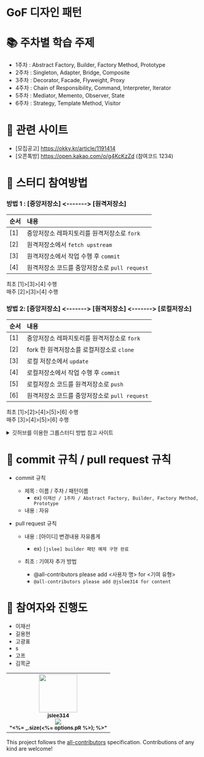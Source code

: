 # GoF 디자인 패턴


# :books: 주차별 학습 주제

- 1주차 : Abstract Factory, Builder, Factory Method, Prototype
- 2주차 : Singleton, Adapter, Bridge, Composite
- 3주차 : Decorator, Facade, Flyweight, Proxy
- 4주차 : Chain of Responsibility, Command, Interpreter, Iterator
- 5주차 : Mediator, Memento, Observer, State
- 6주차 : Strategy, Template Method, Visitor


# :pushpin: 관련 사이트
- [모집공고] https://okky.kr/article/1191414
- [오픈톡방] https://open.kakao.com/o/g4KcKzZd (참여코드 1234)


# :dart: 스터디 참여방법
### 방법 1 : [중앙저장소] <-------> [원격저장소]  
|순서|내용|
|---|:-----------------------------------|
|[1]| 중앙저장소 레파지토리를 원격저장소로 `fork`|  
|[2]| 원격저장소에서 `fetch upstream`|  
|[3]| 원격저장소에서 작업 수행 후 `commit`|  
|[4]| 원격저장소 코드를 중앙저장소로 `pull request`|  

최초 [1]>[3]>[4] 수행  
매주 [2]>[3]>[4] 수행  


### 방법 2: [중앙저장소] <-------> [원격저장소] <-------> [로컬저장소]  
|순서|내용|
|---|:-----------------------------------|
|[1]| 중앙저장소 레파지토리를 원격저장소로 `fork`|  
|[2]| fork 한 원격저장소를 로컬저장소로 `clone`|  
|[3]| 로컬 저장소에서 `update`|  
|[4]| 로컬저장소에서 작업 수행 후 `commit`|  
|[5]| 로컬저장소 코드를 원격저장소로 `push`|  
|[6]| 원격저장소 코드를 중앙저장소로 `pull request`|  

최초 [1]>[2]>[4]>[5]>[6] 수행  
매주 [3]>[4]>[5]>[6] 수행  

<details>
<summary>깃허브를 이용한 그룹스터디 방법 참고 사이트</summary>
<div markdown="1">
  
- 깃허브 Forking Workflow 원리 (https://gmlwjd9405.github.io/2017/10/28/how-to-collaborate-on-GitHub-2.html)   
- 깃허브 Forking Workflow로 스터디 하는 방법 실습 (https://waytocse.tistory.com/59)   
- 깃버브 Forking Workflow 스터디 사례 (https://github.com/ellynhan/challenge100-codingtest-study)   
- 깃허브 마크다운(readme) 작성법 (https://gist.github.com/ihoneymon/652be052a0727ad59601)   
  
</div>
</details>
  
  
# :couple: commit 규칙 / pull request 규칙
- commit 규칙
  - 제목 : 이름 / 주차 / 패턴이름 
    - ex) `이재선 / 1주차 / Abstract Factory, Builder, Factory Method, Prototype`
  - 내용 : 자유 
   

- pull request 규칙
  - 내용 : [아이디] 변경내용 자유롭게
    - ex) `[jslee] builder 패턴 예제 구현 완료`
 
  - 최초 : 기여자 추가 방법 
    - @all-contributors please add <사용자 명> for <기여 유형>
    - `@all-contributors please add @jslee314 for content`
   
 
# :couple: 참여자와 진행도 
- 이재선
- 길용현
- 고광표
- s
- 고프
- 김목균
<!-- ALL-CONTRIBUTORS-BADGE:START - Do not remove or modify this section -->

<!-- ALL-CONTRIBUTORS-BADGE:END --> 


<!-- ALL-CONTRIBUTORS-LIST:START - Do not remove or modify this section -->
<!-- prettier-ignore-start -->
<!-- markdownlint-disable -->
<table>
  <tr>
    <td align="center"><a href="https://jade314.tistory.com/"><img src="https://avatars.githubusercontent.com/u/40026846?v=4" width="100px;" alt=""/><br/><sub><b>jslee314</b></sub></a><br/><img src="https://us-central1-progress-markdown.cloudfunctions.net/progress/44"/><br/><sub><b>"<%= _.size(<%= options.pR %>); %>"</b></sub></td>
  </tr>
</table>

<!-- markdownlint-restore -->
<!-- prettier-ignore-end -->

<!-- ALL-CONTRIBUTORS-LIST:END -->

This project follows the [all-contributors](https://allcontributors.org) specification.
Contributions of any kind are welcome!











